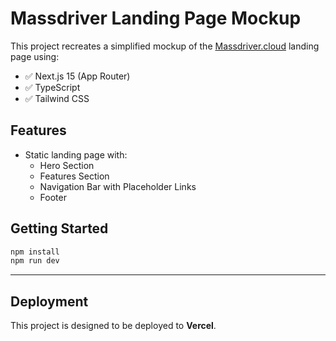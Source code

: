# Massdriver Landing Page Mockup

This project recreates a simplified mockup of the [Massdriver.cloud](https://www.massdriver.cloud/) landing page using:

- ✅ Next.js 15 (App Router)
- ✅ TypeScript
- ✅ Tailwind CSS

## Features

- Static landing page with:
    - Hero Section
    - Features Section
    - Navigation Bar with Placeholder Links
    - Footer

## Getting Started

```bash
npm install
npm run dev
```

---

## Deployment

This project is designed to be deployed to **Vercel**.